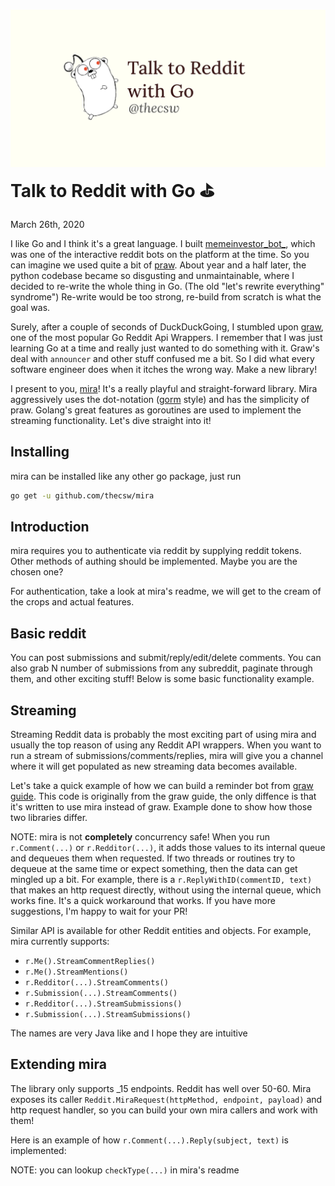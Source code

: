 ![preview](./preview.png)
Talk to Reddit with Go ⛳
========================

March 26th, 2020

I like Go and I think it\'s a great language. I built
[memeinvestor_bot_](https://github.com/thecsw/memeinvestor_bot), which
was one of the interactive reddit bots on the platform at the time. So
you can imagine we used quite a bit of
[praw](https://github.com/praw-dev/praw). About year and a half later,
the python codebase became so disgusting and unmaintainable, where I
decided to re-write the whole thing in Go. (The old \"let\'s rewrite
everything\" syndrome\") Re-write would be too strong, re-build from
scratch is what the goal was.

Surely, after a couple of seconds of DuckDuckGoing, I stumbled upon
[graw](https://github.com/turnage/graw), one of the most popular Go
Reddit Api Wrappers. I remember that I was just learning Go at a time
and really just wanted to do something with it. Graw\'s deal with
`announcer` and other stuff confused me a bit. So I did what every
software engineer does when it itches the wrong way. Make a new library!

I present to you, [mira](https://github.com/thecsw/mira)! It\'s a really
playful and straight-forward library. Mira aggressively uses the
dot-notation ([gorm](https://github.com/jinzhu/gorm) style) and has the
simplicity of praw. Golang\'s great features as goroutines are used to
implement the streaming functionality. Let\'s dive straight into it!

Installing
----------

mira can be installed like any other go package, just run

``` {.bash org-language="sh"}
go get -u github.com/thecsw/mira
```

Introduction
------------

mira requires you to authenticate via reddit by supplying reddit tokens.
Other methods of authing should be implemented. Maybe you are the chosen
one?

For authentication, take a look at mira\'s readme, we will get to the
cream of the crops and actual features.

Basic reddit
------------

You can post submissions and submit/reply/edit/delete comments. You can
also grab N number of submissions from any subreddit, paginate through
them, and other exciting stuff! Below is some basic functionality
example.

<script src="https://gist.github.com/thecsw/c8bd97b96c892734eca1f945a049b834.js"></script>

Streaming
---------

Streaming Reddit data is probably the most exciting part of using mira
and usually the top reason of using any Reddit API wrappers. When you
want to run a stream of submissions/comments/replies, mira will give you
a channel where it will get populated as new streaming data becomes
available.

Let\'s take a quick example of how we can build a reminder bot from
[graw guide](https://turnage.gitbooks.io/graw/content/graw.html). This
code is originally from the graw guide, the only diffence is that it\'s
written to use mira instead of graw. Example done to show how those two
libraries differ.

<script src="https://gist.github.com/thecsw/e2e3d2b558f943fb3f5047ed4979282d.js"></script>

NOTE: mira is not ****completely**** concurrency safe! When you run
`r.Comment(...)` or `r.Redditor(...)`, it adds those values to its
internal queue and dequeues them when requested. If two threads or
routines try to dequeue at the same time or expect something, then the
data can get mingled up a bit. For example, there is a
`r.ReplyWithID(commentID, text)` that makes an http request directly,
without using the internal queue, which works fine. It\'s a quick
workaround that works. If you have more suggestions, I\'m happy to wait
for your PR!

Similar API is available for other Reddit entities and objects. For
example, mira currently supports:

-   `r.Me().StreamCommentReplies()`
-   `r.Me().StreamMentions()`
-   `r.Redditor(...).StreamComments()`
-   `r.Submission(...).StreamComments()`
-   `r.Redditor(...).StreamSubmissions()`
-   `r.Submission(...).StreamSubmissions()`

The names are very Java like and I hope they are intuitive

Extending mira
--------------

The library only supports \_15 endpoints. Reddit has well over 50-60.
Mira exposes its caller
`Reddit.MiraRequest(httpMethod, endpoint, payload)` and http request
handler, so you can build your own mira callers and work with them!

Here is an example of how `r.Comment(...).Reply(subject, text)` is
implemented:

NOTE: you can lookup `checkType(...)` in mira\'s readme

<script src="https://gist.github.com/thecsw/25ff8b8e247b33b3cf023740ee5083bf.js"></script>
